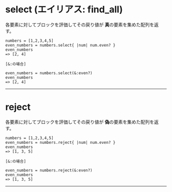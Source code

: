 # select (エイリアス: find_all)
各要素に対してブロックを評価してその戻り値が **真**の要素を集めた配列を返す。
~~~
numbers = [1,2,3,4,5]
even_numbers = numbers.select{ |num| num.even? }
even_numbers
=> [2, 4]

[&:の場合]

even_numbers = numbers.select(&:even?)
even_numbers
=> [2, 4]
~~~
***

# reject
各要素に対してブロックを評価してその戻り値が **偽**の要素を集めた配列を返す。
~~~
numbers = [1,2,3,4,5]
even_numbers = numbers.reject{ |num| num.even? }
even_numbers
=> [1, 3, 5]

[&:の場合]

even_numbers = numbers.reject(&:even?)
even_numbers
=> [1, 3, 5]
~~~
***
